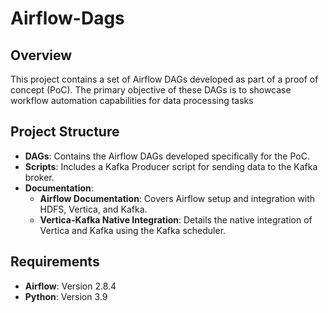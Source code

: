 # Airflow-Dags

## Overview

This project contains a set of Airflow DAGs developed as part of a proof of concept (PoC). The primary objective of these DAGs is to showcase workflow automation capabilities for data processing tasks

## Project Structure

- **DAGs**: Contains the Airflow DAGs developed specifically for the PoC.
- **Scripts**: Includes a Kafka Producer script for sending data to the Kafka broker.
- **Documentation**:
  - **Airflow Documentation**: Covers Airflow setup and integration with HDFS, Vertica, and Kafka.
  - **Vertica-Kafka Native Integration**: Details the native integration of Vertica and Kafka using the Kafka scheduler.

## Requirements

- **Airflow**: Version 2.8.4
- **Python**: Version 3.9